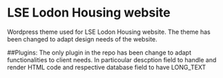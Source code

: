 # LSE Lodon Housing website

Wordpress theme used for LSE Lodon Housing website.
The theme has been changed to adapt design needs of the website.

##Plugins:
The only plugin in the repo has been change to adapt functionalities to client needs.
In particoular descption field to handle and render HTML code and respective database field to have LONG_TEXT 


